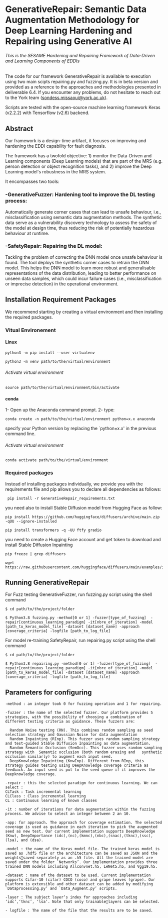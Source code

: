 # GenerativeRepair: Semantic Data Augmentation Methodology for Deep Learning Hardening and Repairing using Generative AI
###### This is the SESAME Hardening and Repairing Framework of Data-Driven and Learning Components of EDDIs

The code for our framework GenerativeRepair is available to execution using two main scipts repairing.py and fuzzing.py.
It is in beta version and provided as a reference to the approaches and methodologies presented in deliverable 6.4. 
If you encounter any problems, do not hesitate to reach out to the York team (sondess.missaoui@york.ac.uk).

Scripts are tested with the open-source machine learning framework Keras (v2.2.2) with Tensorflow (v2.6) backend.

## Abstract
Our framework is a design-time artifact, it focuses on improving and hardening the EDDI capability for fault diagnosis.

The framework has a twofold objective: 1) monitor the Data-Driven and Learning components (Deep Learning models) that are part of the MRS (e.g. person detection or object recognition tasks), and 2) improve the Deep Learning model's robustness in the MRS system.

It encompasses two tools:
### -GenerativeFuzzer: Hardening tool to improve the DL testing process: 
Automatically generate corner cases that can lead to unsafe behaviour, i.e., misclassification using semantic data augmentation methods. The synthetic data serve as a vulnerability discovery technology to assess the safety of the model at design time, thus reducing the risk of potentially hazardous behaviour at runtime.

### -SafetyRepair: Repairing the DL model:
Tackling the problem of correcting the DNN model once unsafe behaviour is found. The tool deploys the synthetic corner cases to retrain the DNN model. This helps the DNN model to learn more robust and generalisable representations of the data distribution, leading to better performance on unseen data samples, which could incur failure cases (i.e., misclassification or imprecise detection) in the operational environment.

## Installation Requirement Packages
We recommend starting by creating a virtual environment and then installing the required packages.

### Vitual Environement

#### Linux
```
python3 -m pip install --user virtualenv

python3 -m venv path/to/the/virtual/environment
```
###### Activate virtual environment

```
source path/to/the/virtual/environment/bin/activate
```
####  conda 

1- Open up the Anaconda command prompt.
2- type:
```
conda create -n path/to/the/virtual/environment python=x.x anaconda

```
specify your Python version by replacing the `python=x.x' in the previous command line.

###### Activate virtual environment
```
conda activate path/to/the/virtual/environment
```
### Required packages

Instead of installing packages individually,  we provide you with the requirements file and pip allows you to declare all dependencies as follows:

```
 pip install -r GenerativeRepair_requirements.txt

```
you need also to install Stable Diffusion model from Hugging Face as follow:
```
pip install https://github.com/huggingface/diffusers/archive/main.zip -qUU --ignore-installed

pip install transformers -q -UU ftfy gradio
```
you need to create a Hugging Face account and get token to download and install Stable Diffusion Inpainting


```
pip freeze | grep diffusers

wget https://raw.githubusercontent.com/huggingface/diffusers/main/examples/inference/inpainting.py

```



## Running GenerativeRepair
For Fuzz testing GenerativeFuzzer, run fuzzing.py script using the shell command

```
$ cd path/to/the/project/folder

$ Python3.8 fuzzing.py -method[0 or 1] -fuzzer[type_of_fuzzing]  -repair[continuous_learning_paradigm] -it[nbre_of_iteration] -model [path_to_keras_model_file] -dataset [dataset_name] -approach [coverage_criteria] -logfile [path_to_log_file]

```
For model re-training SafetyRepair, run repairing.py script using the shell command

```
$ cd path/to/the/project/folder

$ Python3.8 repairing.py -method[0 or 1] -fuzzer[type_of_fuzzing]  -repair[continuous_learning_paradigm] -it[nbre_of_iteration] -model [path_to_keras_model_file] -dataset [dataset_name] -approach [coverage_criteria] -logfile [path_to_log_file]

```

## Parameters for configuring 
```
-method : an integer took 0 for fuzzing operation and 1 for repairing.

-fuzzer : the name of the selected fuzzer. Our platform provides 5 strategies, with the possibility of choosing a combination of different testing criteria as guidance. These fuzzers are:

  Random Noise testing (RN). This combines random sampling as seed selection strategy and Gaussian Noise for data augmentation
  Random Inpainting (RInp). This fuzzer uses random sampling strategy and test-guided Stable Diffusion Inpainting as data augmentation.
  Random Semantic Occlusion (SemOcc). This fuzzer uses random sampling strategy with  Semantic occlusion (both random erasing and   synthetic occlusion similarly) to augment each input seed.
  DeepKnowledge Inpainting (KnwInp). Different from RInp, this strategy guides testing using DeepKnowledge coverage criteria as feedback. An input seed is put to the seed queue if it improves the Deepknowledge coverage.

-repair : this the selected paradigm for continuous learning. We can select :
CLTask : Task incremental learning
CLClass : Class incremental learning 
CL : Continuous learning of known classes

-it : number of iterations for data augmentation within the fuzzing process. We advise to select an integer between 2 an 10.

-app: for approach. The approach for coverage estimation. The selected coverage is used as guidance in each iteration to pick the augmented seed as new test. Our current implementation supports DeepKnowledge (Knw), DeepImportance (idc),(nc),(kmnc),(nbc),(snac),(tknc),(ssc), (lsa), and (dsa).

-model : the name of the Keras model file. The trained keras model is saved as .hdf5 file or the architecture can be saved as JSON and the weightssaved separately as an .h5 file. All the trained model are saved under the folder `Networks’. Our implementation provides three trained DNN models including Allconvnet.h5, LeNet5.h5, and Vgg19.h5.

-dataset : name of the dataset to be used. Current implementation supports Cifar-10 (cifar) COCO (coco) and grape leaves (grape). Our platform is extensible and other dataset can be added by modifying `Dataprocessing.py’ and `Data_Augment.py’ scripts.

-layer : The subject layer’s index for approaches including ‘idc’,‘tknc’, ‘lsa’. Note that only trainablelayers can be selected.

- logfile : The name of the file that the results are to be saved.


```
